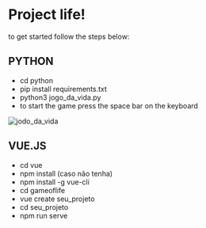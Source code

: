 # **Project life!**
to get started follow the steps below:

## PYTHON
* cd python
* pip install requirements.txt
* python3 jogo_da_vida.py
* to start the game press the space bar on the keyboard

![jodo_da_vida](https://user-images.githubusercontent.com/104364324/209416956-0261e188-df24-4dad-8d5a-55b99939b33d.gif)

## VUE.JS
* cd vue
* npm install (caso não tenha)
* npm install -g vue-cli
* cd gameoflife
* vue create seu_projeto
* cd seu_projeto
* npm run serve


